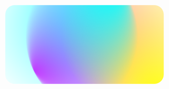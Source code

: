 <div id="header" align="center" >
  <img src="assets/title.svg" style="border-radius: 30px"/>
</div>
